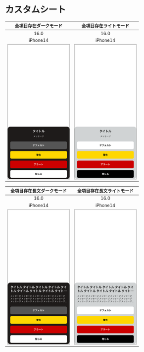 # カスタムシート

|全項目存在ダークモード|全項目存在ライトモード|
|:---:|:---:|
|16.0|16.0|
|iPhone14|iPhone14|
|<img src='../TestSnapshot/ReferenceImages_64/カスタムシート/testSheetViewController_全項目存在_ダークモード_iPhone_16_0_390x844@3x.png' width='200' style='border: 1px solid #999' />|<img src='../TestSnapshot/ReferenceImages_64/カスタムシート/testSheetViewController_全項目存在_ライトモード_iPhone_16_0_390x844@3x.png' width='200' style='border: 1px solid #999' />|

|全項目存在長文ダークモード|全項目存在長文ライトモード|
|:---:|:---:|
|16.0|16.0|
|iPhone14|iPhone14|
|<img src='../TestSnapshot/ReferenceImages_64/カスタムシート/testSheetViewController_全項目存在_長文_ダークモード_iPhone_16_0_390x844@3x.png' width='200' style='border: 1px solid #999' />|<img src='../TestSnapshot/ReferenceImages_64/カスタムシート/testSheetViewController_全項目存在_長文_ライトモード_iPhone_16_0_390x844@3x.png' width='200' style='border: 1px solid #999' />|

